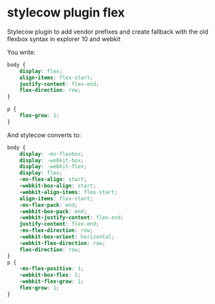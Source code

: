 stylecow plugin flex
====================

Stylecow plugin to add vendor prefixes and create fallback with the old flexbox syntax in explorer 10 and webkit

You write:

```css
body {
	display: flex;
	align-items: flex-start;
	justify-content: flex-end;
	flex-direction: row;
}

p {
	flex-grow: 1;
}
```

And stylecow converts to:

```css
body {
	display: -ms-flexbox;
	display: -webkit-box;
	display: -webkit-flex;
	display: flex;
	-ms-flex-align: start;
	-webkit-box-align: start;
	-webkit-align-items: flex-start;
	align-items: flex-start;
	-ms-flex-pack: end;
	-webkit-box-pack: end;
	-webkit-justify-content: flex-end;
	justify-content: flex-end;
	-ms-flex-direction: row;
	-webkit-box-orient: horizontal;
	-webkit-flex-direction: row;
	flex-direction: row;
}
p {
	-ms-flex-positive: 1;
	-webkit-box-flex: 1;
	-webkit-flex-grow: 1;
	flex-grow: 1;
}
```
